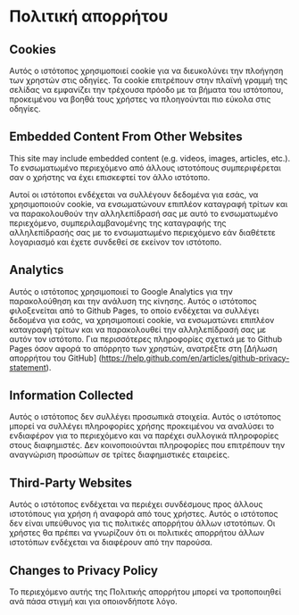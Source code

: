 # Πολιτική απορρήτου

## Cookies

Αυτός ο ιστότοπος χρησιμοποιεί cookie για να διευκολύνει την πλοήγηση των χρηστών στις οδηγίες. Τα cookie επιτρέπουν στην πλαϊνή γραμμή της σελίδας να εμφανίζει την τρέχουσα πρόοδο με τα βήματα του ιστότοπου, προκειμένου να βοηθά τους χρήστες να πλοηγούνται πιο εύκολα στις οδηγίες.

## Embedded Content From Other Websites

This site may include embedded content (e.g. videos, images, articles, etc.). Το ενσωματωμένο περιεχόμενο από άλλους ιστοτόπους συμπεριφέρεται σαν ο χρήστης να έχει επισκεφτεί τον άλλο ιστότοπο.

Αυτοί οι ιστότοποι ενδέχεται να συλλέγουν δεδομένα για εσάς, να χρησιμοποιούν cookie, να ενσωματώνουν επιπλέον καταγραφή τρίτων και να παρακολουθούν την αλληλεπίδρασή σας με αυτό το ενσωματωμένο περιεχόμενο, συμπεριλαμβανομένης της καταγραφής της αλληλεπίδρασής σας με το ενσωματωμένο περιεχόμενο εάν διαθέτετε λογαριασμό και έχετε συνδεθεί σε εκείνον τον ιστότοπο.

## Analytics

Αυτός ο ιστότοπος χρησιμοποιεί το Google Analytics για την παρακολούθηση και την ανάλυση της κίνησης. Αυτός ο ιστότοπος φιλοξενείται από το Github Pages, το οποίο ενδέχεται να συλλέγει δεδομένα για εσάς, να χρησιμοποιεί cookie, να ενσωματώνει επιπλέον καταγραφή τρίτων και να παρακολουθεί την αλληλεπίδρασή σας με αυτόν τον ιστότοπο. Για περισσότερες πληροφορίες σχετικά με το Github Pages όσον αφορά το απόρρητο των χρηστών, ανατρέξτε στη [Δήλωση απορρήτου του GitHub] (https://help.github.com/en/articles/github-privacy-statement).

## Information Collected

Αυτός ο ιστότοπος δεν συλλέγει προσωπικά στοιχεία. Αυτός ο ιστότοπος μπορεί να συλλέγει πληροφορίες χρήσης προκειμένου να αναλύσει το ενδιαφέρον για το περιεχόμενο και να παρέχει συλλογικά πληροφορίες στους διαφημιστές. Δεν κοινοποιούνται πληροφορίες που επιτρέπουν την αναγνώριση προσώπων σε τρίτες διαφημιστικές εταιρείες.

## Third-Party Websites

Αυτός ο ιστότοπος ενδέχεται να περιέχει συνδέσμους προς άλλους ιστοτόπους για χρήση ή αναφορά από τους χρήστες. Αυτός ο ιστότοπος δεν είναι υπεύθυνος για τις πολιτικές απορρήτου άλλων ιστοτόπων. Οι χρήστες θα πρέπει να γνωρίζουν ότι οι πολιτικές απορρήτου άλλων ιστοτόπων ενδέχεται να διαφέρουν από την παρούσα.

## Changes to Privacy Policy

Το περιεχόμενο αυτής της Πολιτικής απορρήτου μπορεί να τροποποιηθεί ανά πάσα στιγμή και για οποιονδήποτε λόγο.
